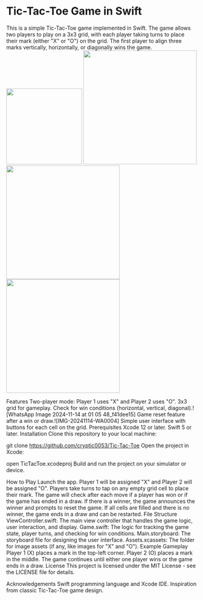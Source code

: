 # Tic-Tac-Toe Game in Swift
This is a simple Tic-Tac-Toe game implemented in Swift. The game allows two players to play on a 3x3 grid, with each player taking turns to place their mark (either "X" or "O") on the grid. The first player to align three marks vertically, horizontally, or diagonally wins the game.
<img src="https://github.com/user-attachments/assets/711b9d1e-7a7e-4638-91b9-82cfca09817f" width="200" height="auto" />
<img src="https://github.com/user-attachments/assets/c49add95-5c07-48d8-ad5b-4659e9c14390" width="300" height="auto" />
<img src="https://github.com/user-attachments/assets/7f2ac300-037c-441f-b27a-e45bdd2cd146" width="300" height="auto" />
<img src="https://github.com/user-attachments/assets/043383ff-1680-4ec1-9968-c771fa220c98" width="300" height="auto" />

Features
Two-player mode: Player 1 uses "X" and Player 2 uses "O".
3x3 grid for gameplay.
Check for win conditions (horizontal, vertical, diagonal).![WhatsApp Image 2024-11-14 at 01 05 48_f41dee15]
Game reset feature after a win or draw.![IMG-20241114-WA0004]
Simple user interface with buttons for each cell on the grid.
Prerequisites
Xcode 12 or later.
Swift 5 or later.
Installation
Clone this repository to your local machine:

git clone https://github.com/cryptic0053/Tic-Tac-Toe
Open the project in Xcode:

open TicTacToe.xcodeproj
Build and run the project on your simulator or device.

How to Play
Launch the app.
Player 1 will be assigned "X" and Player 2 will be assigned "O".
Players take turns to tap on any empty grid cell to place their mark.
The game will check after each move if a player has won or if the game has ended in a draw.
If there is a winner, the game announces the winner and prompts to reset the game.
If all cells are filled and there is no winner, the game ends in a draw and can be restarted.
File Structure
ViewController.swift: The main view controller that handles the game logic, user interaction, and display.
Game.swift: The logic for tracking the game state, player turns, and checking for win conditions.
Main.storyboard: The storyboard file for designing the user interface.
Assets.xcassets: The folder for image assets (if any, like images for "X" and "O").
Example Gameplay
Player 1 (X) places a mark in the top-left corner.
Player 2 (O) places a mark in the middle.
The game continues until either one player wins or the game ends in a draw.
License
This project is licensed under the MIT License - see the LICENSE file for details.

Acknowledgements
Swift programming language and Xcode IDE.
Inspiration from classic Tic-Tac-Toe game design.
